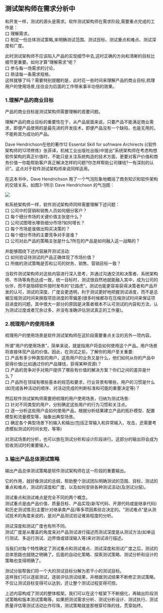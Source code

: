 ## 测试架构师在需求分析中

和开发一样，测试的源头是需求。软件测试架构师在需求阶段,需要重点完成的工作是：   
口  理解需求。   
口  制定一份总体测试策略,来明确测试范围、测试目标、测试重点和难点、测试深度和广度。   

此时测试架构师不应该陷入产品的实现细节中去,这时正确的方向和清晰的目标比细节更重要。如何才算“理解需求”呢？   
口  参与每一场需求的讨论，     
口  熟读每一条需求规格，   
这样就够了吗？需要特别提醒的是，此时花一些时间来理解产品的商业目标,梳理用户的使用场景,往往会为后面的工作带来事半功倍的效果。

### 1.理解产品的商业目标

产品的商业目标是测试架构师需要理解的首要问题。

理解产品的商业目标的重要性在于，从产品层面来说，只要产品不能满足商业需求，即便产品使用的是最先进的开发技术，即便产品没有一个缺陷，也是无用的，不能称其为成功的产品。

Dave Hendrichson在他的著作12 Essental Skill for sofnware Archirects (《软件架构师的12项修炼》张菲译，机械工业出版社出版)中提出“系统架构师在考虑构想软件架构的真正价值时，不能只是关注系统构造的技术方面，更要对客户价值和商务价值一你能帮助客户真正解决怎样的问题?你怎样帮助公司赚钱?一有深刻的认识”。这点对于软件测试架构师来说同样适用。

在这本书中，Dave Hendrichson 用了一个气泡形象地概括了商务知识和软件架构的交错关系，如图3-1所示 Dave Hendrichson 的气泡图：   

![](https://shen89s.github.io/resFiles/r2/DaveHendrichson气泡图.jpg)

和系统架构师一样，软件测试架构师同样需要理解下述问题：   
口  公司中的营销和销售人员如何细分客户？   
口  每个细分市场的关键价值主张是什么？   
口  公司试图增长哪些细分市场?如何增长？   
口  每个市场是谁做出购买决策的？  
口  每个细分市场的主要竞争对手是谁？   
口  公司对此产品的策略主张是什么?所在的产品是如何融入这一战略的？  


并能够围绕下述内容展开测试活动:   
口  如何验证待测试的产品正确体现了市场价值？   
口  所做的测试策略是否和公司的财务、销售、营销目标一致？   

当软件测试架构师对这些内容进行深入思考，并通过沟通交流和决策者、系统架构师、市场等角色达成一致，统一目标时，测试很自然地就能融入其中，成为公司的伙伴，而不是阻碍软件按时发布的“拦路虎”。测试也能更容易获得决策者和产品开发的认可，测试的深度、广度会更透明，利于测试更好地把握测试进度，而不是总被压缩测试时间来换取项目进度的零偏差(很多时候都存在压缩测试时间来保证项目进度的问题，其中很大一部分的原因是决策者根本不认可测试的内容和方法，认为测试过度或者冗余过多，并没有准确评估测试真正的工作量)。

### 2.梳理用户的使用场景

梳理用户的使用场景是软件测试架构师在这阶段需要重点关注的另外一项内容。

所谓“用户的使用场景”，简单来说，就是指用户将会如何使用这个产品。用户场景将直接体现产品的价值。因此，在测试之前，了解你的用户至关重要:   
口  产品有多少种类型的用户，这些用户的业务又是什么，他们如何从你的产品中获得价值(比如通过你的产品赚钱，获得某种资源)？   
口  产品的竞争对手对用户提供了哪些有价值的解决方案？你们之间的差异是什么？   
口  产品所在领域有哪些基本的规范和要求，行业背景有哪些，用户的习惯是什么(如完成各种活动的顺序、对活动完成的判断标准和可能的重要决定等)？   

然后软件测试架构师需要把梳理的用户使用场景，归纳为测试场景:    
口  针对不同类型的用户，分别确定这些用户的行为习惯和关注点。   
口  逐一分析这些用户会如何使用产品，根据分析结果建立产品的拓扑模型、配置模型和流量模型等，抽象出典型场景。   
口  确定各个典型场景下的输入和输出(包括正常输入和异常输入、攻击，还需要考虑模拟测试的时间长短，等等)   

对测试场景的分析，也可以放在测试分析和设计阶段进行。这部分的输出将会成为验收测试时的重要输入。


### 3.输出产品总体测试策略

输出产品总体测试策略是软件测试架构师在这一阶段的重要输出。

它的作用，就好像测试的总纲，帮助整个测试团队明确测试的范围、目标，测试的重点和难点，测试的深度和广度，以及如何安排各种测试活动(及测试分层)。

测试重点和测试难点是完全不同的两个概念。   
测试重点是由产品价值、质量目标、产品实现(新写代码、开源代码或是继承代码)和历史测试情况(主要针对继承类产品)等多项因素综合决定的。“测试难点”是从测试技术的角度来说的，是对产品测试验证难易程度的分析。

测试深度和测试广度也有所不同。   
测试广度是从覆盖的角度来对产品测试进行描述而测试深度是从测试方法(如单运行测试、多运行测试、边界值或错误输入等)来对测试进行描述。

当我们对每个特性确定了测试重点和测试难点、测试深度和测试广度之后，测试的总体思路也就随之明确了。后面的自动化策略、探索测试策略、测试分析和设计的策略也变得明确了。

测试分层帮我们将一个大的测试目标分解为若干小的测试目标。   
这样我们可以逐层测试，逐层评估测试结果，并根据测试结果不断修正测试策略，不仅让测试目标变得可以达到，还让整个测试过程变得可控。   

上述内容构成了测试的整体框架。我们可以在这个框架下不断细化，再输出阶段测试策略和版本测试策略等。如果把测试需求分析、测试分析设计、测试执行、测试质量评估等测试活动比作珍珠，测试策略就是那根穿珍珠的线，贯穿始终。
